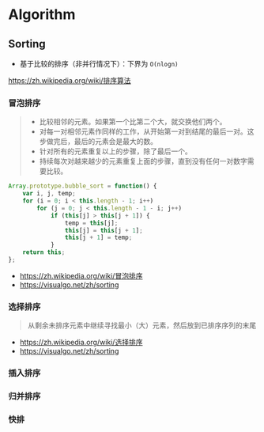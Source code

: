 # Algorithm

## Sorting

- 基于比较的排序（非并行情况下）：下界为 `O(nlogn)`

https://zh.wikipedia.org/wiki/排序算法

### 冒泡排序

> - 比较相邻的元素。如果第一个比第二个大，就交换他们两个。
> - 对每一对相邻元素作同样的工作，从开始第一对到结尾的最后一对。这步做完后，最后的元素会是最大的数。
> - 针对所有的元素重复以上的步骤，除了最后一个。
> - 持续每次对越来越少的元素重复上面的步骤，直到没有任何一对数字需要比较。

```javascript
Array.prototype.bubble_sort = function() {
	var i, j, temp;
	for (i = 0; i < this.length - 1; i++)
		for (j = 0; j < this.length - 1 - i; j++)
			if (this[j] > this[j + 1]) {
				temp = this[j];
				this[j] = this[j + 1];
				this[j + 1] = temp;
			}
	return this;
};
```

- https://zh.wikipedia.org/wiki/冒泡排序
- https://visualgo.net/zh/sorting

### 选择排序

> 从剩余未排序元素中继续寻找最小（大）元素，然后放到已排序序列的末尾

- https://zh.wikipedia.org/wiki/选择排序
- https://visualgo.net/zh/sorting

### 插入排序

### 归并排序

### 快排
